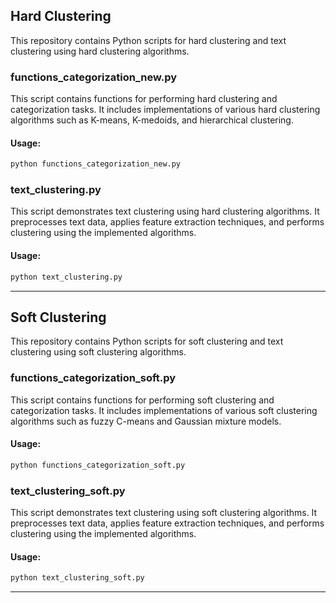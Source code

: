 ## Hard Clustering

This repository contains Python scripts for hard clustering and text clustering using hard clustering algorithms.

### functions_categorization_new.py

This script contains functions for performing hard clustering and categorization tasks. It includes implementations of various hard clustering algorithms such as K-means, K-medoids, and hierarchical clustering.

#### Usage:

```bash
python functions_categorization_new.py
```

### text_clustering.py

This script demonstrates text clustering using hard clustering algorithms. It preprocesses text data, applies feature extraction techniques, and performs clustering using the implemented algorithms.

#### Usage:

```bash
python text_clustering.py
```

---

## Soft Clustering

This repository contains Python scripts for soft clustering and text clustering using soft clustering algorithms.

### functions_categorization_soft.py

This script contains functions for performing soft clustering and categorization tasks. It includes implementations of various soft clustering algorithms such as fuzzy C-means and Gaussian mixture models.

#### Usage:

```bash
python functions_categorization_soft.py
```

### text_clustering_soft.py

This script demonstrates text clustering using soft clustering algorithms. It preprocesses text data, applies feature extraction techniques, and performs clustering using the implemented algorithms.

#### Usage:

```bash
python text_clustering_soft.py
```

---
